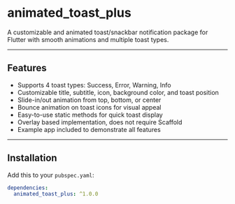 # animated_toast_plus



A customizable and animated toast/snackbar notification package for Flutter with smooth animations and multiple toast types.

---

## Features

- Supports 4 toast types: Success, Error, Warning, Info
- Customizable title, subtitle, icon, background color, and toast position
- Slide-in/out animation from top, bottom, or center
- Bounce animation on toast icons for visual appeal
- Easy-to-use static methods for quick toast display
- Overlay based implementation, does not require Scaffold
- Example app included to demonstrate all features

---

## Installation

Add this to your `pubspec.yaml`:

```yaml
dependencies:
  animated_toast_plus: ^1.0.0
